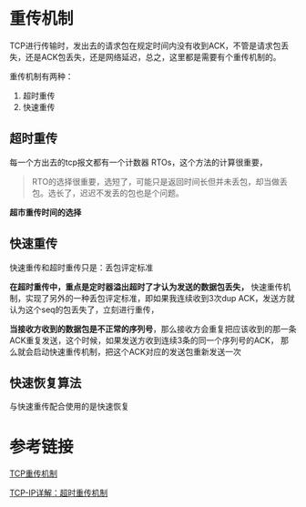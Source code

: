 # 重传机制
TCP进行传输时，发出去的请求包在规定时间内没有收到ACK，不管是请求包丢失，还是ACK包丢失，还是网络延迟，总之，这里都是需要有个重传机制的。

重传机制有两种：

1. 超时重传
2. 快速重传


## 超时重传
每一个方出去的tcp报文都有一个计数器 RTOs，这个方法的计算很重要，

>RTO的选择很重要，选短了，可能只是返回时间长但并未丢包，却当做丢包。选长了，迟迟不发丢的包也是个问题。

**超市重传时间的选择**


## 快速重传
快速重传和超时重传只是：丢包评定标准

**在超时重传中，重点是定时器溢出超时了才认为发送的数据包丢失，**
快速重传机制，实现了另外的一种丢包评定标准，即如果我连续收到3次dup ACK，发送方就认为这个seq的包丢失了，立刻进行重传，



**当接收方收到的数据包是不正常的序列号**，那么接收方会重复把应该收到的那一条ACK重复发送，这个时候，如果发送方收到连续3条的同一个序列号的ACK，
那么就会启动快速重传机制，把这个ACK对应的发送包重新发送一次


## 快速恢复算法

与快速重传配合使用的是快速恢复



# 参考链接

[TCP重传机制](https://blog.csdn.net/qq_35181209/article/details/76147525)

[TCP-IP详解：超时重传机制](https://blog.csdn.net/wdscq1234/article/details/52476231)